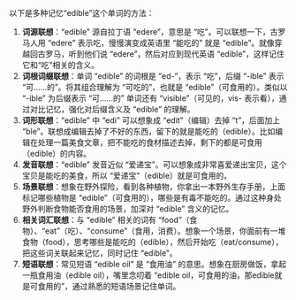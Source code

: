 以下是多种记忆“edible”这个单词的方法：
1. **词源联想**：“edible” 源自拉丁语 “edere”，意思是 “吃”。可以联想一下，古罗马人用 “edere” 表示吃，慢慢演变成英语里 “能吃的” 就是 “edible”。就像穿越回古罗马，听到他们说 “edere”，然后对应到现代英语 “edible”，这样记住它和“吃”相关的含义。
2. **词根词缀联想**：单词 “edible” 的词根是 “ed-”，表示 “吃”，后缀 “-ible” 表示 “可……的”。将其组合理解为 “可吃的”，也就是 “edible”（可食用的）。类似以 “-ible” 为后缀表示 “可……的” 单词还有 “visible”（可见的，vis- 表示看），通过对比记忆，强化对后缀含义及 “edible” 的理解。
3. **词形联想**：“edible” 中 “edi” 可以想象成 “edit”（编辑）去掉 “t”，后面加上 “ble”。联想成编辑去掉了不好的东西，留下的就是能吃的（edible）。比如编辑在处理一篇美食文章，把不能吃的食材描述去掉，剩下的都是可食用（edible）的内容。
4. **发音联想**：“edible” 发音近似 “爱递宝”。可以想象成非常喜爱递出宝贝，这个宝贝是能吃的美食，所以 “爱递宝”（edible）就是可食用的。
5. **场景联想**：想象在野外探险，看到各种植物，你拿出一本野外生存手册，上面标记哪些植物是 “edible”（可食用的），哪些是有毒不能吃的。通过这种身处野外判断食物能否食用的场景，加深对 “edible” 含义的记忆。
6. **相关词汇联想**：与 “edible” 相关的词有 “food”（食物）、“eat”（吃）、“consume”（食用，消费）。想象一个场景，你面前有一堆食物（food），思考哪些是能吃的（edible），然后开始吃（eat/consume），把这些词关联起来记忆，同时记住 “edible”。
7. **短语联想**：常见短语 “edible oil” 是 “食用油” 的意思。想象在厨房做饭，拿起一瓶食用油（edible oil），嘴里念叨着 “edible oil，可食用的油，那edible就是可食用的”，通过熟悉的短语场景记住单词。 